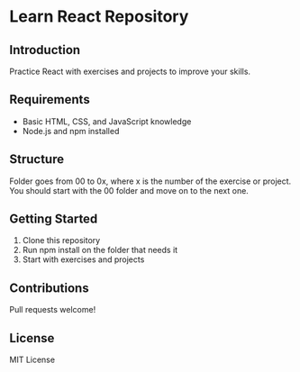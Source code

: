 # Learn React Repository

## Introduction

Practice React with exercises and projects to improve your skills.

## Requirements

- Basic HTML, CSS, and JavaScript knowledge
- Node.js and npm installed

## Structure

Folder goes from 00 to 0x, where x is the number of the exercise or project.
You should start with the 00 folder and move on to the next one.

## Getting Started

1. Clone this repository
1. Run npm install on the folder that needs it
1. Start with exercises and projects

## Contributions

Pull requests welcome!

## License

MIT License
